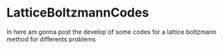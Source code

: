 # LatticeBoltzmannCodes
In here am gonna post the develop of some codes for a lattice boltzmann method for differents problems
